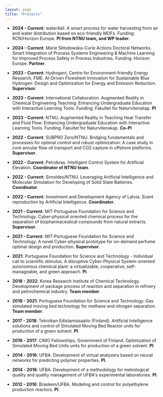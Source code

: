 ```yaml
---
layout: page
title: "Projects"
---
```

 - **2024 - Current**: water4all. A smart process for water harvesting from air and water distribution based on eco-friendly MOFs. Funding: RCN/Horizon Europe. **PI from NTNU team, and WP leader**.
  
 - **2024 - Current**: Marie Skłodowska-Curie Actions Doctoral Networks. Smart Integration of Process Systems Engineering & Machine Learning for Improved Process Safety in Process Industries. Funding: Horizon Europe. **Partner**.
 
 - **2023 - Current**: Hydrogeni, Centre for Environment-friendly Energy Research, FME. AI-Driven Flowsheet Innovation for Sustainable Blue Hydrogen: Design and Optimization for Energy and Emission Reduction. **Supervisor**.
 
 - **2023 - Current**: International Collaboration. Augmented Reality in Chemical Engineering Teaching: Enhancing Undergraduate Education with Interactive Learning Tools. Funding: Fakultet for Naturvitenskap. **PI**
 
 - **2023 - Current**: NTNU. Augmented Reality in Teaching Heat Transfer and Fluid Flow: Enhancing Undergraduate Education with Interactive Learning Tools. Funding: Fakultet for Naturvitenskap. **Co-PI**
   
 - **2022 - Current**: SUBPRO Zero/NTNU. Bridging fundamentals and processes for optimal control and robust optimization: A case study in core annular flow oil transport and CO2 capture in offshore platforms. **Supervisor**.
   
 - **2022 - Current**: Petrobras. Intelligent Control System for Artificial Elevation. **Coordinator of NTNU team**.
   
 - **2022 - Current**: Simoldes/NTNU. Leveraging Artificial Intelligence and Molecular Simulation for Developing of Solid State Batteries. **Coordinator**.
   
 - **2022 - Current**: Investment and Development Agency of Latvia. Scent reproduction by Artificial Intelligence. **Coordinator**.
   
 - **2021 - Current**: MIT-Portuguese Foundation for Science and Technology. Cyber-physical oriented chemical process for the separation of biopharmaceutical compounds from natural extracts. **Supervisor**.
   
 - **2021 - Current**: MIT-Portuguese Foundation for Science and Technology. A novel Cyber-physical prototype for on-demand perfume optimal design and production. **Supervisor**.
 
 - **2021**: Portuguese Foundation for Science and Technology - Individual call to scientific stimulus. A disruptive Cyber-Physical System-oriented autonomous chemical plant: a virtualizable, cooperative, self-manageable, and green approach. **PI**.
   
 - **2018 - 2022**: Korea Research Institute of Chemical Technology. Development of package process of reaction and separation in refinery and petrochemical industry. **Team member**.
   
 - **2018 - 2021**: Portuguese Foundation for Science and Technology. Gas simulated moving bed technology for methane and nitrogen separation. **Team member**.

 - **2017 - 2018**: Tekniikan Edistamissaatio (Finland). Artificial Intelligence solutions and control of Simulated Moving Bed Reactor units for production of a green solvent. **PI**.
 
 - **2016 - 2017**: CIMO Fellowships, Government of Finland. Optimization of Simulated Moving Bed Units units for production of a green solvent. **PI**.

 - **2014 - 2016**: UFBA. Development of virtual analyzers based on neural networks for predicting polymer properties. **PI**.

 - **2014 - 2016**: UFBA. Development of a methodology for metrological quality and quality management of UFBA's experimental laboratories. **PI**.
 
 - **2012 - 2016**: Braskem/UFBA. Modeling and control for polyethylene production reactors. **PI**.
